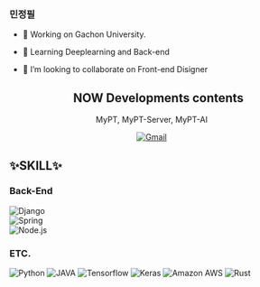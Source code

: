 ### 민정필
- 🔭 Working on Gachon University.
- 🌱 Learning Deeplearning <Keras> and Back-end <Django>
- 👯 I’m looking to collaborate on Front-end Disigner

  <h2 align="center">NOW Developments contents</h2>

<p align="center">MyPT, MyPT-Server, MyPT-AI</p>

<p align="center">
	<a href="mailto:feelwjd@gmail.com"><img src="https://img.shields.io/badge/Gmail-%23D14836?style=flat-square&logo=Gmail&logoColor=white" alt="Gmail"/></a>
</p>

## ✨SKILL✨
 
### **Back-End**

![Django](https://img.shields.io/badge/Django-%23092E20?style=flat-square&logo=Django&logoColor=white)  
![Spring](https://img.shields.io/badge/Spring-%23092E20?style=flat-square&logo=Spring&logoColor=white)  
![Node.js](https://img.shields.io/badge/Node.js-%23092E20?style=flat-square&logo=Node.js&logoColor=white)  
 
### **ETC.**

![Python](https://img.shields.io/badge/Python-%233776AB?style=flat-square&logo=Python&logoColor=white)
![JAVA](https://img.shields.io/badge/Java-%23C21325?style=flat-square&logo=Jest&logoColor=white)
![Tensorflow](https://img.shields.io/badge/Tensorflow-%23ff4785?style=flat-square&logo=Storybook&logoColor=white)
![Keras](https://img.shields.io/badge/Keras-%23ff4785?style=flat-square&logo=Storybook&logoColor=white)
![Amazon AWS](https://img.shields.io/badge/Amazon_AWS-232F3E?style=flat-square&logo=amazon-aws&logoColor=white)
![Rust](https://img.shields.io/badge/Rust-232F3E?style=flat-square&logo=amazon-aws&logoColor=white)
